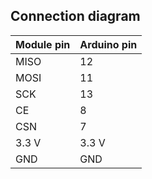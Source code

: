 ## Connection diagram ##

|**Module pin**|**Arduino pin**|
|:-------------|:--------------|
|MISO          |12             |
|MOSI          |11             |
|SCK           |13             |
|CE            |8              |
|CSN           |7              |
|3.3 V         |3.3 V          |
|GND           |GND            |
